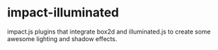 impact-illuminated
==================

impact.js plugins that integrate box2d and illuminated.js to create some awesome lighting and shadow effects.
